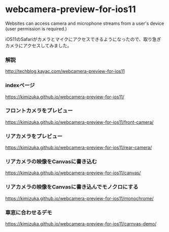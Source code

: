 # webcamera-preview-for-ios11
Websites can access camera and microphone streams from a user's device (user permission is required.)

iOS11のSafariがカメラとマイクにアクセスできるようになったので、取り急ぎカメラにアクセスしてみました。

### 解説
http://techblog.kayac.com/webcamera-preview-for-ios11

### indexページ
https://kimizuka.github.io/webcamera-preview-for-ios11/

### フロントカメラをプレビュー
https://kimizuka.github.io/webcamera-preview-for-ios11/front-camera/

### リアカメラをプレビュー
https://kimizuka.github.io/webcamera-preview-for-ios11/rear-camera/

### リアカメラの映像をCanvasに書き込む
https://kimizuka.github.io/webcamera-preview-for-ios11/canvas/

### リアカメラの映像をCanvasに書き込んでモノクロにする
https://kimizuka.github.io/webcamera-preview-for-ios11/monochrome/

### 車窓に合わせるデモ
https://kimizuka.github.io/webcamera-preview-for-ios11/carnvas-demo/

